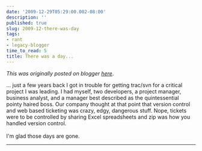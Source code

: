 ```yaml
---
date: '2009-12-29T05:29:00.002-08:00'
description: ''
published: true
slug: 2009-12-there-was-day
tags:
- rant
- legacy-blogger
time_to_read: 5
title: There was a day...
---
```


*This was originally posted on blogger [here](https://pydanny.blogspot.com/2009/12/there-was-day.html)*.

... just a few years back I got in trouble for getting trac/svn for a critical project I was leading. I had myself, two developers, a project manager, business analyst, and a manager best described as the quintessential pointy haired boss. Our company thought at that point that version control and web based ticketing was crazy, edgy, dangerous stuff. Nope, tickets were to be controlled by sharing Excel spreadsheets and zip was how you handled version control.<br /><br />I'm glad those days are gone.

---

